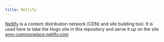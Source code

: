 ```yaml
---
title: Netlify
---
```

[Netlify] is a content distribution network (CDN)
and site building tool. It is used here to take
the Hugo site in this repository and serve it
up on the site
[emv-commonplace.netlify.com](https://emv-commonplace.netlify.com/)

[Netlify]:https://www.netlify.com
